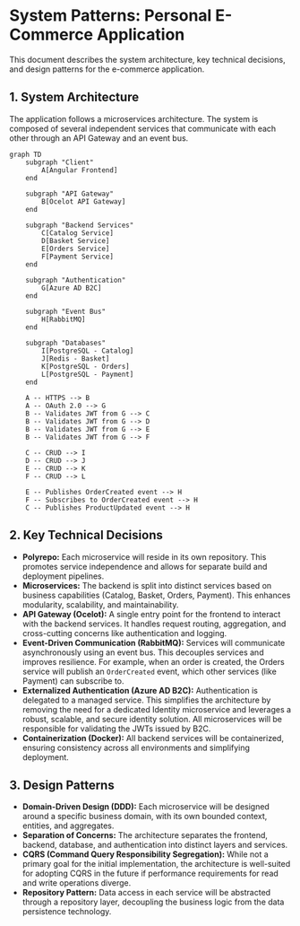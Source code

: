 # System Patterns: Personal E-Commerce Application

This document describes the system architecture, key technical decisions, and design patterns for the e-commerce application.

## 1. System Architecture

The application follows a microservices architecture. The system is composed of several independent services that communicate with each other through an API Gateway and an event bus.

```mermaid
graph TD
    subgraph "Client"
        A[Angular Frontend]
    end

    subgraph "API Gateway"
        B[Ocelot API Gateway]
    end

    subgraph "Backend Services"
        C[Catalog Service]
        D[Basket Service]
        E[Orders Service]
        F[Payment Service]
    end

    subgraph "Authentication"
        G[Azure AD B2C]
    end

    subgraph "Event Bus"
        H[RabbitMQ]
    end

    subgraph "Databases"
        I[PostgreSQL - Catalog]
        J[Redis - Basket]
        K[PostgreSQL - Orders]
        L[PostgreSQL - Payment]
    end

    A -- HTTPS --> B
    A -- OAuth 2.0 --> G
    B -- Validates JWT from G --> C
    B -- Validates JWT from G --> D
    B -- Validates JWT from G --> E
    B -- Validates JWT from G --> F

    C -- CRUD --> I
    D -- CRUD --> J
    E -- CRUD --> K
    F -- CRUD --> L

    E -- Publishes OrderCreated event --> H
    F -- Subscribes to OrderCreated event --> H
    C -- Publishes ProductUpdated event --> H
```

## 2. Key Technical Decisions

- **Polyrepo:** Each microservice will reside in its own repository. This promotes service independence and allows for separate build and deployment pipelines.
- **Microservices:** The backend is split into distinct services based on business capabilities (Catalog, Basket, Orders, Payment). This enhances modularity, scalability, and maintainability.
- **API Gateway (Ocelot):** A single entry point for the frontend to interact with the backend services. It handles request routing, aggregation, and cross-cutting concerns like authentication and logging.
- **Event-Driven Communication (RabbitMQ):** Services will communicate asynchronously using an event bus. This decouples services and improves resilience. For example, when an order is created, the Orders service will publish an `OrderCreated` event, which other services (like Payment) can subscribe to.
- **Externalized Authentication (Azure AD B2C):** Authentication is delegated to a managed service. This simplifies the architecture by removing the need for a dedicated Identity microservice and leverages a robust, scalable, and secure identity solution. All microservices will be responsible for validating the JWTs issued by B2C.
- **Containerization (Docker):** All backend services will be containerized, ensuring consistency across all environments and simplifying deployment.

## 3. Design Patterns

- **Domain-Driven Design (DDD):** Each microservice will be designed around a specific business domain, with its own bounded context, entities, and aggregates.
- **Separation of Concerns:** The architecture separates the frontend, backend, database, and authentication into distinct layers and services.
- **CQRS (Command Query Responsibility Segregation):** While not a primary goal for the initial implementation, the architecture is well-suited for adopting CQRS in the future if performance requirements for read and write operations diverge.
- **Repository Pattern:** Data access in each service will be abstracted through a repository layer, decoupling the business logic from the data persistence technology.
